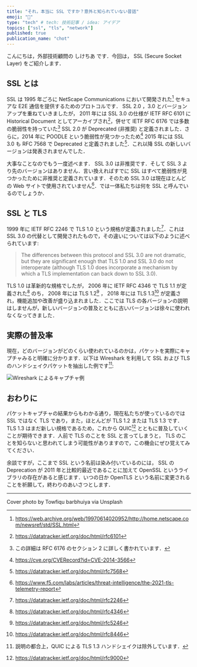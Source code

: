 ```yaml
---
title: "それ，本当に SSL ですか？意外と知られていない昔話"
emoji: "🔐"
type: "tech" # tech: 技術記事 / idea: アイデア
topics: ["ssl", "tls", "network"]
published: true
publication_name: "chot"
---
```


こんにちは，外部技術顧問の しけちあ です．今回は， SSL (Secure Socket Layer) をご紹介します．

## SSL とは

SSL は 1995 年ごろに NetScape Communications において開発された[^1] セキュアな E2E 通信を提供するためのプロトコルです． SSL 2.0 ，3.0 とバージョンアップを重ねていきましたが， 2011 年には SSL 3.0 の仕様が IETF RFC 6101 に Historical Document としてアーカイブされ[^2]，併せて IETF RFC 6176 では多数の脆弱性を持っていた[^3] SSL 2.0 が Deprecated (非推奨) と定義されました．さらに，2014 年に POODLE という脆弱性が見つかったため[^4] 2015 年には SSL 3.0 も RFC 7568 で Deprecated と定義されました[^5]．これ以降 SSL の新しいバージョンは発表されませんでした．

[^1]: https://web.archive.org/web/19970614020952/http://home.netscape.com/newsref/std/SSL.html
[^2]: https://datatracker.ietf.org/doc/html/rfc6101
[^3]: この詳細は RFC 6176 のセクション 2 に詳しく書かれています．
[^4]: https://cve.org/CVERecord?id=CVE-2014-3566
[^5]: https://datatracker.ietf.org/doc/html/rfc7568

大事なことなのでもう一度述べます． SSL 3.0 は非推奨です．そして SSL 3 より先のバージョンはありません．言い換えればすでに SSL はすべて脆弱性が見つかったために非推奨と定義されています．そのため SSL 3.0 は現在ほとんどの Web サイトで使用されていません[^6]．では一体私たちは何を SSL と呼んでいるのでしょうか．

[^6]: https://www.f5.com/labs/articles/threat-intelligence/the-2021-tls-telemetry-report

## SSL と TLS

1999 年に IETF RFC 2246 で TLS 1.0 という規格が定義されました[^7]．これは SSL 3.0 の代替として開発されたもので，その違いについては以下のように述べられています:

[^7]: https://datatracker.ietf.org/doc/html/rfc2246


> The differences between this protocol and SSL 3.0 are not dramatic, but they are significant enough that TLS 1.0 and SSL 3.0 do not interoperate (although TLS 1.0 does incorporate a mechanism by which a TLS implementation can back down to SSL 3.0).


TLS 1.0 は革新的な規格でしたが， 2006 年に IETF RFC 4346 で TLS 1.1 が定義された[^8] のち， 2008 年には TLS 1.2[^9] ， 2018 年には TLS 1.3[^10] が定義され，機能追加や改善が盛り込まれました．ここでは TLS の各バージョンの説明はしませんが，新しいバージョンの普及とともに古いバージョンは徐々に使われなくなってきました．

[^8]: https://datatracker.ietf.org/doc/html/rfc4346
[^9]: https://datatracker.ietf.org/doc/html/rfc5246
[^10]: https://datatracker.ietf.org/doc/html/rfc8446

## 実際の普及率

現在，どのバージョンがどのくらい使われているのかは，パケットを実際にキャプチャみると明確に分かります．以下は Wireshark を利用して SSL および TLS のハンドシェイクパケットを抽出した例です[^11]:

[^11]: 説明の都合上，QUIC による TLS 1.3 ハンドシェイクは除外しています．

![Wireshark によるキャプチャ例](https://storage.googleapis.com/zenn-user-upload/8099bf837b9c-20221021.png)

## おわりに

パケットキャプチャの結果からもわかる通り，現在私たちが使っているのでは SSL ではなく TLS であり，また，ほとんどが TLS 1.2 または TLS 1.3 です． TLS 1.3 はまだ新しい規格であるため，これから QUIC[^12] とともに普及していくことが期待できます．人前で TLS のことを SSL と言ってしまうと， TLS のことを知らないと思われてしまう可能性がありますので，この機会にぜひ覚えてみてください．

[^12]: https://datatracker.ietf.org/doc/html/rfc9000

余談ですが，ここまで SSL という名前は染み付いているのには， SSL の Deprecation が 2011 年と比較的最近であることに加えて OpenSSL というライブラリの存在があると感じます．いつの日か OpenTLS という名前に変更されることを祈願して，終わりのあいさつとします．

---

Cover photo by Towfiqu barbhuiya via Unsplash
